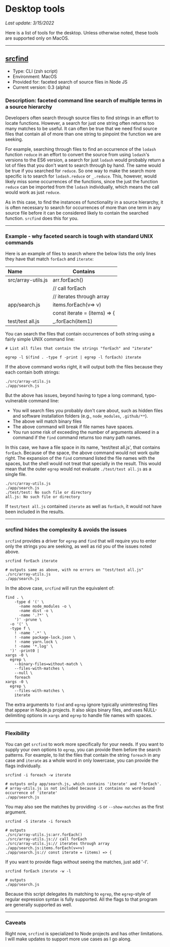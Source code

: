 # Desktop tools

*Last update: 3/15/2022*

Here is a list of tools for the desktop. Unless otherwise noted, these tools are supported only on MacOS.

----

## [srcfind](https://github.com/jcampbellGoPuff/jcampbellGoPuff/blob/main/desktop-tools/srcfind)

* Type: CLI (zsh script)
* Environment: MacOS
* Provided for: faceted search of source files in Node JS
* Current version: 0.3 (alpha)

### Description: faceted command line search of multiple terms in a source hierarchy

Developers often search through source files to find strings in an effort to locate functions.  However, a search for just one string often returns too many matches to be useful.  It can often be true that we need find source files that contain all of more than one string to pinpoint the function we are seeking.

For example, searching through files to find an occurrence of the `lodash` function `reduce` in an effort to convert the source from using `lodash`'s versions to the ES6 version, a search for just `lodash` would probably return a lot of files that you don't want to search through by hand.  The same would be true if you searched for `reduce`.  So one way to make the search more specific is to search for `lodash.reduce` or `_.reduce`.  This, however, would likely miss some occurrences of the functions, since the just the function `reduce` can be imported from the `lodash` individually, which means the call would work as just `reduce`.

As in this case, to find the instances of functionality in a source hierarchy, it is often necessary to search for occurrences of more than one term in any source file before it can be considered likely to contain the searched function.  `srcfind` does this for you.

---

### Example - why faceted search is tough with standard UNIX commands

Here is an example of files to search where the below lists the only lines they have that match `forEach` and `iterate`:


| Name               | Contains                     |
| :------------------- | ------------------------------ |
| src/array-utils.js | arr.forEach()                |
|                    | // call forEach              |
|                    | // iterates through array    |
| app/search.js      | items.forEach(v=> v)          |
|                    | const iterate = (items) => { |
| test/test all.js   | \_.forEach(item1)            |

You can search the files that contain occurrences of both string using a fairly simple UNIX command line:

```
# List all files that contain the strings "forEach" and "iterate"

egrep -l $(find . -type f -print | egrep -l forEach) iterate
```

If the above command works right, it will output both the files because they each contain both strings:

```
./src/array-utils.js 
./app/search.js 
```

But the above has issues, beyond having to type a long command, typo-vulnerable command line:

* You will search files you probably don't care about, such as hidden files and software installation folders (e.g., `node_modules`, `.github/**`).
* The above will match binary files
* The above command will break if file names have spaces.
* You run some risk of exceeding the number of arguments allowed in a command if the `find` command returns too many path names.

In this case, we have a file space in its name, 'test/test all.js', that contains `forEach`.  Because of the space, the above command would not work quite right. The expansion of the `find` command listed the file names with the spaces, but the shell would not treat that specially in the result.  This would mean that the outer `egrep` would not evaluate `./test/test all.js` as a single file.

```
./src/array-utils.js 
./app/search.js 
./test/test: No such file or directory
all.js: No such file or directory
```

If `test/test all.js` contained `iterate` as well as `forEach`, it would not have been included in the results.

---

### srcfind hides the complexity & avoids the issues

`srcfind` provides a driver for `egrep` and `find` that will require you to enter only the strings you are seeking, as well as rid you of the issues noted above.
```
srcfind forEach iterate

# outputs same as above, with no errors on "test/test all.js"
./src/array-utils.js 
./app/search.js
```

In the above case, `srcfind` will run the equivalent of:

```
find . \ 
    -type d '(' \
      -name node_modules -o \
      -name dist -o \
      -name '.?*' \
    ')' -prune \
  -o '(' \
  -type f \
    ! -name '.*' \
    ! -name package-lock.json \
    ! -name yarn.lock \
    ! -name '*.log' \
  ')' -print0 |
xargs -0 \
  egrep \
    --binary-files=without-match \
    --files-with-matches \
    --null \
    foreach
xargs -0 \
  egrep \
    --files-with-matches \
    iterate
```

The extra arguments to `find` and `egrep` ignore typically uninteresting files that appear in Node.js projects. It also skips binary files, and uses NULL-delimiting options in `xargs` and `egrep` to handle file names with spaces.

---

### Flexibility

You can get `srcfind` to work more specifically for your needs. If you want to supply your own options to `egrep`, you can provide them before the search patterns. For example, to list the files that contain the string `foreach` in any case and `iterate` as a whole word in only lowercase, you can provide the flags individually.

```
srcfind -i foreach -w iterate

# outputs only app/search.js, which contains 'iterate' and 'forEach'.
# array-utils.js is not included because it contains no word-bound occurrence of 'iterate'
./app/search.js
```


You may also see the matches by providing `-S` or `--show-matches` as the first argument.

```
srcfind -S iterate -i foreach

# outputs
./src/array-utils.js:arr.forEach()
./src/array-utils.js:// call forEach
./src/array-utils.js:// iterates through array
./app/search.js:items.forEach(v=>v)
./app/search.js:// const iterate = (items) => {
```

If you want to provide flags without seeing the matches, just add '-l'.

```
srcfind forEach iterate -w -l

# outputs
./app/search.js
```

Because this script delegates its matching to `egrep`, the `egrep`-style of regular expression syntax is fully supported.  All the flags to that program are generally supported as well.

---

### Caveats

Right now, `srcfind` is specialized to Node projects and has other limitations.  I will make updates to support more use cases as I go along.
